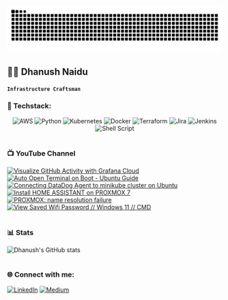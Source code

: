 <div align="center">
  <img src=https://github.com/dhanushnaidu77/dhanushnaidu77/raw/output/github-contribution-grid-snake.svg alt="Contrib Snake" />
</div>

## 🏄‍♂️ Dhanush Naidu

**`Infrastructure Craftsman`**


### 🧰 Techstack:
<div align="center">
  
![AWS](https://img.shields.io/badge/AWS-%23FF9900.svg?style=for-the-badge&logo=amazon-aws&logoColor=white) ![Python](https://img.shields.io/badge/python-3670A0?style=for-the-badge&logo=python&logoColor=ffdd54) ![Kubernetes](https://img.shields.io/badge/kubernetes-%23326ce5.svg?style=for-the-badge&logo=kubernetes&logoColor=white) ![Docker](https://img.shields.io/badge/docker-%230db7ed.svg?style=for-the-badge&logo=docker&logoColor=white) ![Terraform](https://img.shields.io/badge/terraform-%235835CC.svg?style=for-the-badge&logo=terraform&logoColor=white) ![Jira](https://img.shields.io/badge/jira-%230A0FFF.svg?style=for-the-badge&logo=jira&logoColor=white) ![Jenkins](https://img.shields.io/badge/jenkins-%232C5263.svg?style=for-the-badge&logo=jenkins&logoColor=white) ![Shell Script](https://img.shields.io/badge/shell_script-%23121011.svg?style=for-the-badge&logo=gnu-bash&logoColor=white)

</div>

#

### 📺 YouTube Channel

<!-- BEGIN YOUTUBE-CARDS -->
[![Visualize GitHub Activity with Grafana Cloud](https://ytcards.demolab.com/?id=m5a0M6Ey32Y&title=Visualize+GitHub+Activity+with+Grafana+Cloud&lang=en&timestamp=1730124045&background_color=%230d1117&title_color=%23ffffff&stats_color=%23dedede&max_title_lines=1&width=250&border_radius=5 "Visualize GitHub Activity with Grafana Cloud")](https://www.youtube.com/watch?v=m5a0M6Ey32Y)
[![Auto Open Terminal on Boot - Ubuntu Guide](https://ytcards.demolab.com/?id=zKEV_kMPiC4&title=Auto+Open+Terminal+on+Boot+-+Ubuntu+Guide&lang=en&timestamp=1729234192&background_color=%230d1117&title_color=%23ffffff&stats_color=%23dedede&max_title_lines=1&width=250&border_radius=5 "Auto Open Terminal on Boot - Ubuntu Guide")](https://www.youtube.com/watch?v=zKEV_kMPiC4)
[![Connecting DataDog Agent to minikube cluster on Ubuntu](https://ytcards.demolab.com/?id=LWs6H9YGDuY&title=Connecting+DataDog+Agent+to+minikube+cluster+on+Ubuntu&lang=en&timestamp=1728931937&background_color=%230d1117&title_color=%23ffffff&stats_color=%23dedede&max_title_lines=1&width=250&border_radius=5 "Connecting DataDog Agent to minikube cluster on Ubuntu")](https://www.youtube.com/watch?v=LWs6H9YGDuY)
[![Install HOME ASSISTANT on PROXMOX 7](https://ytcards.demolab.com/?id=oo4fEwHh4-w&title=Install+HOME+ASSISTANT+on+PROXMOX+7&lang=en&timestamp=1717245029&background_color=%230d1117&title_color=%23ffffff&stats_color=%23dedede&max_title_lines=1&width=250&border_radius=5 "Install HOME ASSISTANT on PROXMOX 7")](https://www.youtube.com/watch?v=oo4fEwHh4-w)
[![PROXMOX: name resolution failure](https://ytcards.demolab.com/?id=U94KL0TphPk&title=PROXMOX%3A+name+resolution+failure&lang=en&timestamp=1716816473&background_color=%230d1117&title_color=%23ffffff&stats_color=%23dedede&max_title_lines=1&width=250&border_radius=5 "PROXMOX: name resolution failure")](https://www.youtube.com/watch?v=U94KL0TphPk)
[![View Saved Wifi Password // Windows 11 // CMD](https://ytcards.demolab.com/?id=VSUDM79fVZ0&title=View+Saved+Wifi+Password+%2F%2F+Windows+11+%2F%2F+CMD&lang=en&timestamp=1713553363&background_color=%230d1117&title_color=%23ffffff&stats_color=%23dedede&max_title_lines=1&width=250&border_radius=5 "View Saved Wifi Password // Windows 11 // CMD")](https://www.youtube.com/watch?v=VSUDM79fVZ0)
<!-- END YOUTUBE-CARDS -->

#

### 📊 Stats

![Dhanush's GitHub stats](https://github-readme-stats.vercel.app/api?username=dhanushnaidu77&show_icons=true&theme=gruvbox)

<!-- ![GitHub Streak](https://streak-stats.demolab.com?user=ForrestKnight&theme=gruvbox&border_radius=4.5) -->

#

### 🌐 Connect with me:
<div align="center>
  <p align="center>
    
  [![LinkedIn](https://img.shields.io/badge/LinkedIn-%230077B5.svg?logo=linkedin&logoColor=white)]([https://linkedin.com/in/arunsinghsisodiya](https://www.linkedin.com/in/dhanush--s/)) [![Medium](https://img.shields.io/badge/Medium-12100E?logo=medium&logoColor=white)]([https://medium.com/@arun-sisodiya](https://medium.com/@dhanushnaidu77)) 

  </p>

